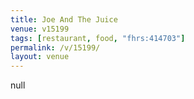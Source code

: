 ```yaml
---
title: Joe And The Juice
venue: v15199
tags: [restaurant, food, "fhrs:414703"]
permalink: /v/15199/
layout: venue
---
```

null